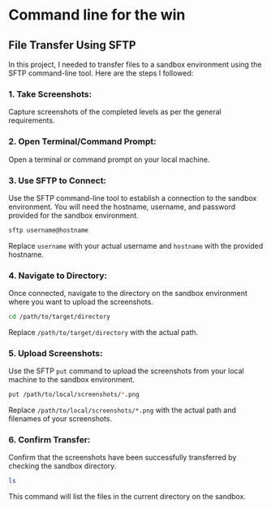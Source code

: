 # Command line for the win

## File Transfer Using SFTP

In this project, I needed to transfer files to a sandbox environment using the SFTP command-line tool. Here are the steps I followed:

### 1. Take Screenshots:

Capture screenshots of the completed levels as per the general requirements.

### 2. Open Terminal/Command Prompt:

Open a terminal or command prompt on your local machine.

### 3. Use SFTP to Connect:

Use the SFTP command-line tool to establish a connection to the sandbox environment. You will need the hostname, username, and password provided for the sandbox environment.

```bash
sftp username@hostname
```

Replace `username` with your actual username and `hostname` with the provided hostname.

### 4. Navigate to Directory:

Once connected, navigate to the directory on the sandbox environment where you want to upload the screenshots.

```bash
cd /path/to/target/directory
```

Replace `/path/to/target/directory` with the actual path.

### 5. Upload Screenshots:

Use the SFTP `put` command to upload the screenshots from your local machine to the sandbox environment.

```bash
put /path/to/local/screenshots/*.png
```

Replace `/path/to/local/screenshots/*.png` with the actual path and filenames of your screenshots.

### 6. Confirm Transfer:

Confirm that the screenshots have been successfully transferred by checking the sandbox directory.

```bash
ls
```

This command will list the files in the current directory on the sandbox.
